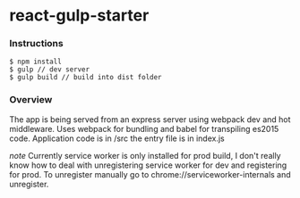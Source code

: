 # react-gulp-starter

### Instructions
```
$ npm install
$ gulp // dev server
$ gulp build // build into dist folder
```

### Overview
The app is being served from an express server using webpack dev and hot middleware.
Uses webpack for bundling and babel for transpiling es2015 code. Application
code is in /src the entry file is in index.js

*note*
Currently service worker is only installed for prod build, I don't really know
how to deal with unregistering service worker for dev and registering for prod.
To unregister manually go to chrome://serviceworker-internals and unregister.
